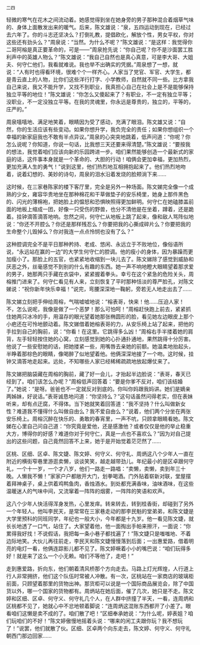     二四 

   轻微的寒气在花木之间流动着。她感觉得到坐在她身旁的男子那种混合着烟草气味的、身体上面散发出来的暖气。后来，陈文雄说：“泉，五四运动到现在，已经过去六年了。你的斗志还坚决么？打倒礼教，提倡欧化，解放个性，男女平权，你对这些还有劲头么？”周泉说：“当然。为什么不呢？”陈文雄说：“是这样：我觉得你二哥阿榕是真正要革命的，可是——”周泉抢先说：“你自己呢？你不是沙面罢工胜利声中的英雄人物么？”陈文雄说：“我自己自然也是真心真意，可是李大哥、大姐夫、何守仁他们，我看就难说。我也举不出确实的凭据。”周泉想了一想，就说：“人有时也得看环境，很难个个一样齐心。人家当了党官、军官、大学生，都是青云直上的人物，比你们这些洋行打字、小学教师，自然就不同一些。比方拿我自己来说，我又不能升学，又找不到职业，我真担心自己在社会上是不是能够保持独立平等的地位！”陈文雄说：“你怎么又傻起来了？有职业，不一定有独立平等；没职业，不一定没独立平等。在我的灵魂里，你永远是尊贵的，独立的，平等的，庄严的。”

   周泉嘻嘻地、满足地笑着，眼睛因为受了感动，充满了眼泪。陈文雄又说：“自然，你的生活应该有些变动。如果你想升学，我负完全的责任；如果你想组织一个幸福的新家庭我也不敢有半点异议。”周泉的心突突地跳着，低声问道：“你呢？你怎么说呢？你知道，你说一句话，比我想三天还要来得清楚。”陈文雄说：“要按我的想法，我觉着咱们应该向新的乐园跨进一步。咱们果然能够创造一个最新式的家庭的话，这件事本身就是一个革命的、大胆的行动！咱俩会更加幸福，更加热烈，更加充满人生的勇气！”说到这里，他们热烈地互相拥抱起来了。他们热烈地吻着，说着幻想的、美妙的诗句，周泉的泪水沿着发烧的脸颊淌下来……

   这时候，在三家巷陈家的楼下客厅里，完全是另外一种场面。陈文娣完全像一个成熟的少女，雍容华贵地坐在那种棉花和干草做垫子的安乐椅里，她身上那件黑色的、闪光的薄棉袍，把她脸上的愠怒和恐惧映照得更加鲜明。何守仁在她磕膝盖前面的地板上缩成一团，好像一只受伤的野兽，也分不清他是在坐着，蹲着，还是跪着。挂钟滴答滴答地响。忽然之间，何守仁从地板上跳了起来，像和敌人骂阵似地说：“你还不开腔么？你还是那样残忍么？你要把我的心撕成碎片么？你要把我的生命整个儿毁掉么？你对我连一点点怜悯也没有了么？”

   这种腔调完全不是平日那种矜持、老成、悠闲、永远立于不败地位，像俗语所说，“永远站在赢的一边”的大学生何守仁的腔调。他的瘦小的身体，因为暴躁而更加瘦小了。那脸上的五官，也紧紧地收缩到一块儿去了。陈文娣除了感觉到威胁和厌恶之外，丝毫感觉不到别的什么有趣的东西。她一声不响地瞪大眼睛望着那求爱的男子，她那两只手藏在衣袋中，紧紧握着拳头。幸亏在这个紧急的危险关头，周榕推门进来了。何守仁看见有人来，立刻恢复了平时那种恬淡的尊严脸孔，对陈文娣说：“祝你新年快乐幸福！”说完，弯腰深深地一鞠躬，旁若无人地走出去了……

   陈文娣立刻把手伸给周榕，气喘嘘嘘地说：“榕表哥，快来！他……压迫人家！不，怎么说呢，我像是做了一个恶梦！那么可怕呵！”周榕赶快跑上前去，紧紧抓住她两只冰冷的手，用温存的眼光望着她那张椭圆形的脸，看见她左边眼皮上那个小疤还在可怜地颤动着。陈文娣借着她榕表哥的力，从安乐椅上站了起来，把他的手拉到自己的胸前，说：“你看！在这里。它跳得多么凶！”周榕右手半搂着她的肩背，左手轻轻按住她的心窝，立刻感觉到她的心扑通扑通地，果然跳得十分厉害。他说了一些安慰她的话，把她搂紧一些，用嘴唇去亲她的前额。她温柔地抬起头，半睁着那棕色的眼睛，像喝醉了似地望着他。他俩深深地接了一个吻。这时候，挂钟又滴答地走起来。远处，不知哪些人家已经稀稀疏疏地放起爆仗来了。

   陈文娣把脑袋藏在周榕的胸前，藏了好一会儿，才抬起半边脸说：“表哥，春天已经到了。咱们该怎么办呢？”周榕低声回答着：“要是你爹不反对，咱们该结婚了。”她说：“是呀。爸爸也不一定就反对到底的。你叫你妈跟我妈讲。她们是嫡亲两姊妹，好说话。”表哥诚恳地问道：“你坚持么？”这句话虽然问得老实，但在表妹听来，却有点迂腐，不得体。当下她就笑着回答道：“我不坚持？什么叫做新女性？难道我不懂得什么叫做自由么？我不爱自由么？”说着，他们两个分坐在两张安乐椅上。周榕沉醉在快乐的、勇敢的春宵里，一声不吭，只顾拿眼睛看她。陈文娣在心里自己问自己道：“你究竟是爱他，还是感激他？或者仅仅是他的举止稳重大方，博得你的好感？难道你对于何守仁，真是一点也不喜欢么？”因为对自己提出的这些问题，自己竟然回答不上来，她于是开始觉着茫茫然了……

   区桃、区细、区卓、陈文婕、陈文婷、何守义、何守礼、周炳这八个少年人一直在附近的横街窄巷里游逛卖懒，谈谈笑笑，越走越带劲儿。年纪最小的是区卓跟何守礼，一个十一岁，一个才八岁，他们一路走一路唱：“卖懒，卖懒，卖到年三十晚。人懒我不懒！”家家户户都敞开大门，划拳喝酒。门外贴着崭新对联，堂屋摆着拜神桌子，桌上供着鸡鸭鱼肉，香烛酒水。到处都充满香味，油味酒味，在这些温暖迷人的气味中间，又流窜着一阵阵的烟雾，一阵阵的笑语和欢声。

   这八个少年人快活得浑身发热，心里发痒。转来转去，转到桂香街，却碰到了另外一个年轻人。他叫李民天，是常常在三家巷走动的那李民魁的堂弟弟，和陈文婕是大学里预科的同班同学，年纪也一般大小，今年都是十九岁。他一看见陈文婕，就长长地透了一口气，站住了。大家望着他，他一面掏出手帕来擦汗，一面说：“你累得我好找！不说假话，我把每一条小巷子都找遍了！”陈文婕只是嗤嗤地、不着边际地笑。大伙儿再往前走，李民天和陈文婕慢慢落到后面；一出惠爱路，借着明亮的电灯一看，他俩连踪影儿都不见了。陈文婷噘着小小的嘴巴说：“咱们玩得多好！就是来了这么一个小无赖。咱们不等他了，走吧！”

   走到惠爱路，折向东，他们朝着清风桥那个方向走去。马路上灯光辉煌，人行道上行人非常拥挤，他们这个队伍时常被人冲散。有一次，区桃站在一家商店的玻璃柜前面，只顾望着那里的货物出神。那货柜可以说是一个国际商品展览会，除了中国货以外，哪一个国家的货物都有。周炳站在她后面，催了几次，她只是不走。陈文婷和区细、区卓、何守义、何守礼几个人，在人群中挤撞了半天，一看，连周炳和区桃都不见了，她就心中不忿地顿着脚说：“连周炳这混账东西都开了小差了。眼看咱们这懒是卖不成的了。咱们散了吧！”区细奉承她说：“为什么呢，婷表姐？咱们玩咱们的不好！”陈文婷傲慢地摇着头说：“哪来的闲工夫跟你玩？我不想玩了！”说罢，他们就散了伙。区细、区卓两个向东走去，陈文婷、何守义、何守礼朝西门那边回家……

